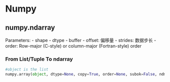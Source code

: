 # Numpy

## numpy.ndarray

Parameters:
    - shape
    - dtype
    - buffer
    - offset: 偏移量
    - strides: 数据步长
    - order:  Row-major (C-style) or column-major (Fortran-style) order
    
### From List/Tuple To ndarray

```py
#object is the list
numpy.array(object, dtype=None, copy=True, order=None, subok=False, ndmin=0)
```